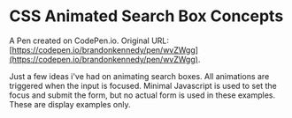 # CSS Animated Search Box Concepts

A Pen created on CodePen.io. Original URL: [https://codepen.io/brandonkennedy/pen/wvZWgg](https://codepen.io/brandonkennedy/pen/wvZWgg).

Just a few ideas i've had on animating search boxes.  All animations are triggered when the input is focused.  Minimal Javascript is used to set the focus and submit the form, but no actual form is used in these examples.  These are display examples only.